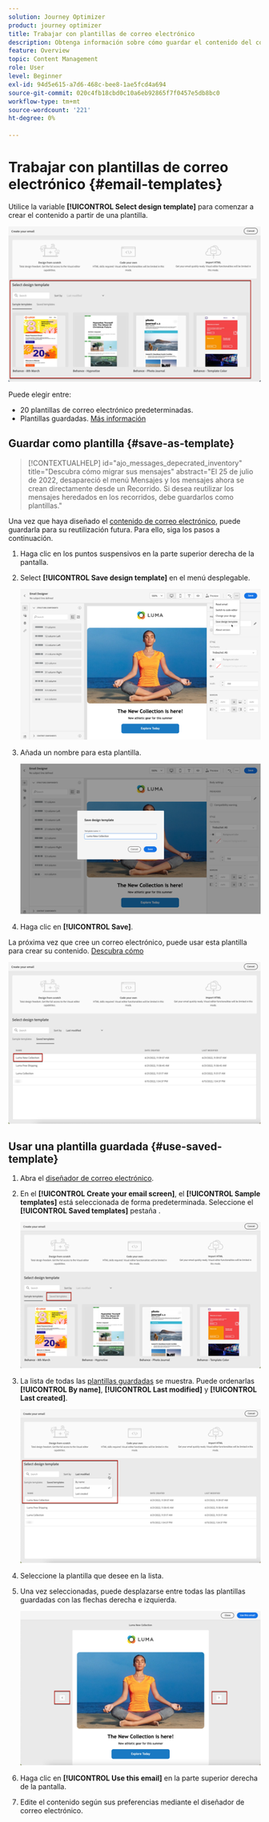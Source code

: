 ```yaml
---
solution: Journey Optimizer
product: journey optimizer
title: Trabajar con plantillas de correo electrónico
description: Obtenga información sobre cómo guardar el contenido del correo electrónico como una plantilla y reutilizarlo en Journey Optimizer
feature: Overview
topic: Content Management
role: User
level: Beginner
exl-id: 94d5e615-a7d6-468c-bee8-1ae5fcd4a694
source-git-commit: 020c4fb18cbd0c10a6eb92865f7f0457e5db8bc0
workflow-type: tm+mt
source-wordcount: '221'
ht-degree: 0%

---
```


# Trabajar con plantillas de correo electrónico {#email-templates}

Utilice la variable **[!UICONTROL Select design template]** para comenzar a crear el contenido a partir de una plantilla.

![](assets/email_designer-templates.png)

Puede elegir entre:
* 20 plantillas de correo electrónico predeterminadas.
* Plantillas guardadas. [Más información](#use-saved-template)

## Guardar como plantilla {#save-as-template}

>[!CONTEXTUALHELP]
>id="ajo_messages_depecrated_inventory"
>title="Descubra cómo migrar sus mensajes"
>abstract="El 25 de julio de 2022, desapareció el menú Mensajes y los mensajes ahora se crean directamente desde un Recorrido. Si desea reutilizar los mensajes heredados en los recorridos, debe guardarlos como plantillas."

Una vez que haya diseñado el [contenido de correo electrónico](get-started-email-design.md), puede guardarla para su reutilización futura. Para ello, siga los pasos a continuación.

1. Haga clic en los puntos suspensivos en la parte superior derecha de la pantalla.

1. Select **[!UICONTROL Save design template]** en el menú desplegable.

   ![](assets/email_designer-save-template.png)

1. Añada un nombre para esta plantilla.

   ![](assets/email_designer-template-name.png)

1. Haga clic en **[!UICONTROL Save]**.

La próxima vez que cree un correo electrónico, puede usar esta plantilla para crear su contenido. [Descubra cómo](#use-saved-template)

![](assets/email_designer-saved-template.png)

## Usar una plantilla guardada {#use-saved-template}

1. Abra el [diseñador de correo electrónico](content-from-scratch.md).

1. En el **[!UICONTROL Create your email screen]**, el **[!UICONTROL Sample templates]** está seleccionada de forma predeterminada. Seleccione el **[!UICONTROL Saved templates]** pestaña .

   ![](assets/email_designer-saved-templates-tab.png)

1. La lista de todas las [plantillas guardadas](#save-as-template) se muestra. Puede ordenarlas **[!UICONTROL By name]**, **[!UICONTROL Last modified]** y **[!UICONTROL Last created]**.

   ![](assets/email_designer-saved-templates.png)

1. Seleccione la plantilla que desee en la lista.

1. Una vez seleccionadas, puede desplazarse entre todas las plantillas guardadas con las flechas derecha e izquierda.

   ![](assets/email_designer-saved-templates-navigate.png)

1. Haga clic en **[!UICONTROL Use this email]** en la parte superior derecha de la pantalla.

1. Edite el contenido según sus preferencias mediante el diseñador de correo electrónico.
